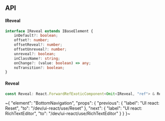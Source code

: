 

## API

#### IReveal

```ts
interface IReveal extends IBaseElement {
    inDefault?: boolean;
    offset?: number;
    offsetReveal?: number;
    offsetUnreveal?: number;
    unreveal?: boolean;
    inClassName?: string;
    onChange?: (value: boolean) => any;
    noTransition?: boolean;
}
```

#### Reveal

```ts
const Reveal: React.ForwardRefExoticComponent<Omit<IReveal, "ref"> & React.RefAttributes<unknown>>;
```


~{
  "element": "BottomNavigation",
  "props": {
    "previous": {
      "label": "UI react: Reset",
      "to": "/dev/ui-react/use/Reset"
    },
    "next": {
      "label": "UI react: RichTextEditor",
      "to": "/dev/ui-react/use/RichTextEditor"
    }
  }
}~
